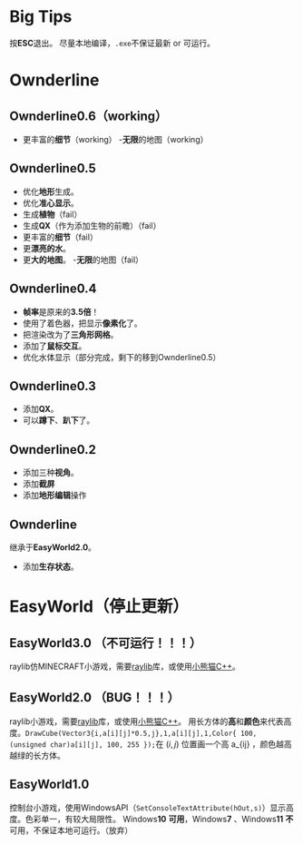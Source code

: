 # Big Tips
按**ESC**退出。
尽量本地编译，```.exe```不保证最新 or 可运行。
# Ownderline
## Ownderline0.6（working）
- 更丰富的**细节**（working）
-**无限**的地图（working）
## Ownderline0.5
- 优化**地形**生成。
- 优化**准心显示**。
- 生成**植物**（fail）
- 生成**QX**（作为添加生物的前瞻）（fail）
- 更丰富的**细节**（fail）
- 更**漂亮的水**。
- 更**大的地图**。
  -**无限**的地图（fail）
## Ownderline0.4
- **帧率**是原来的**3.5倍**！
- 使用了着色器，把显示**像素化**了。
- 把渲染改为了**三角形网格**。
- 添加了**鼠标交互**。
- 优化水体显示（部分完成，剩下的移到Ownderline0.5）
## Ownderline0.3
- 添加**QX**。
- 可以**蹲下**、**趴下**了。
## Ownderline0.2
- 添加三种**视角**。
- 添加**截屏**
- 添加**地形编辑**操作
## Ownderline
继承于**EasyWorld2.0**。
- 添加**生存状态**。
# EasyWorld（停止更新）
## EasyWorld3.0 （不可运行！！！）
raylib仿MINECRAFT小游戏，需要[raylib](https://www.raylib.com/)库，或使用[小熊猫C++](http://royqh.net/redpandacpp/download/)。
## EasyWorld2.0 （BUG！！！）
raylib小游戏，需要[raylib](https://www.raylib.com/)库，或使用[小熊猫C++](http://royqh.net/redpandacpp/download/)。
用长方体的**高**和**颜色**来代表高度。```DrawCube(Vector3{i,a[i][j]*0.5,j},1,a[i][j],1,Color{ 100, (unsigned char)a[i][j], 100, 255 });```在 $(i,j)$ 位置画一个高 a_{ij} ，颜色越高越绿的长方体。
## EasyWorld1.0
控制台小游戏，使用WindowsAPI（```SetConsoleTextAttribute(hOut,s)```）显示高度。色彩单一，有较大局限性。
Windows**10** **可用**，Windows**7** 、Windows**11** **不**可用，不保证本地可运行。（放弃）
